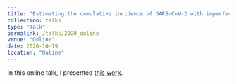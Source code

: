 ```yaml
---
title: "Estimating the cumulative incidence of SARS-CoV-2 with imperfect serological tests: Exploiting cutoff-free approaches"
collection: talks
type: "Talk"
permalink: /talks/2020_online
venue: "Online"
date: 2020-10-19
location: "Online"
---
```


In this online talk, I presented [this work](https://judithbouman.ch/publication/2021_cum_inc). 

